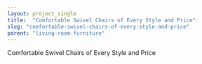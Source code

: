 ```yaml
---
layout: project_single
title:  "Comfortable Swivel Chairs of Every Style and Price"
slug: "comfortable-swivel-chairs-of-every-style-and-price"
parent: "living-room-furniture"
---
```

Comfortable Swivel Chairs of Every Style and Price